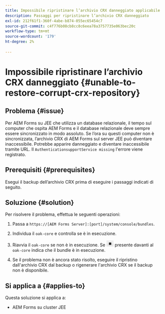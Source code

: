 ```yaml
---
title: Impossibile ripristinare l’archivio CRX danneggiato applicabile al server cluster JEE
description: Passaggi per ripristinare l’archivio CRX danneggiato
exl-id: 212f61f1-360f-4abe-b874-055ec65454c7
source-git-commit: c4f776b08cb8cc8c6eea78a3757735e063bec20c
workflow-type: tm+mt
source-wordcount: '179'
ht-degree: 2%

---
```


# Impossibile ripristinare l’archivio CRX danneggiato {#unable-to-restore-corrupt-crx-repository}

## Problema   {#issue}

Per AEM Forms su JEE che utilizza un database relazionale, il tempo sul computer che ospita AEM Forms e il database relazionale deve sempre essere sincronizzato in modo assoluto. Se l’ora su questi computer non è sincronizzata, l’archivio CRX di AEM Forms sul server JEE può diventare inaccessibile. Potrebbe apparire danneggiato e diventare inaccessibile tramite URL. Il `AuthenticationsupportService missing` l&#39;errore viene registrato.

## Prerequisiti {#prerequisites}

Esegui il backup dell’archivio CRX prima di eseguire i passaggi indicati di seguito.

## Soluzione {#solution}

Per risolvere il problema, effettua le seguenti operazioni:
1. Passa a  `https://[AEM Forms Server]:[port]/system/console/bundles`.

1. Individua il `oak-core` e controlla se è in esecuzione.

1. Riavvia il `oak-core` se non è in esecuzione. Se  ![Pulsante Pausa](/help/forms/using/assets/stop.png) presente davanti al `oak-core` indica che il bundle è in esecuzione.

1. Se il problema non è ancora stato risolto, eseguire il ripristino dall&#39;archivio CRX dal backup o rigenerare l&#39;archivio CRX se il backup non è disponibile.


## Si applica a {#applies-to}

Questa soluzione si applica a:

* AEM Forms su cluster JEE